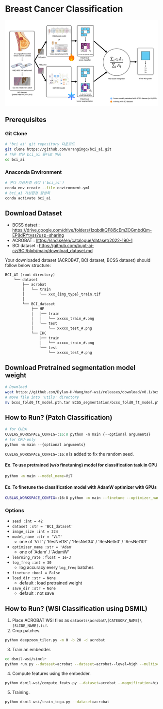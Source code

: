 # Breast Cancer Classification

![framework](framework.png)

## Prerequisites

### Git Clone

```bash
# 'bci_ai' git repository 다운로드
git clone https://github.com/orangingq/bci_ai.git
# 다운 받은 bci_ai 폴더로 이동
cd bci_ai
```

### Anaconda Environment

```bash
# 콘다 가상환경 생성 ('bci_ai')
conda env create --file environment.yml
# bci_ai 가상환경 활성화
conda activate bci_ai
```

## Download Dataset

- BCSS datset : https://drive.google.com/drive/folders/1zqbdkQF8i5cEmZOGmbdQm-EP8dRYtvss?usp=sharing
- ACROBAT : https://snd.se/en/catalogue/dataset/2022-190-1
- BCI dataset : https://github.com/bupt-ai-cz/BCI/blob/main/download_dataset.md

Your downloaded dataset (ACROBAT, BCI dataset, BCSS dataset) should follow below structure:

```
BCI_AI (root directory)
    └── dataset
        ├── acrobat
        │   └── train
        │       └── xxx_{img_type}_train.tif
        │
        └── BCI_dataset
            ├── HE
            │   ├── train
            │   │   └── xxxxx_train_#.png
            │   └── test
            │       └── xxxxx_test_#.png
            └── IHC
                ├── train
                │   └── xxxxx_train_#.png
                └── test
                    └── xxxxx_test_#.png
```

## Download Pretrained segmentation model weight

```bash
# Download
wget https://github.com/Dylan-H-Wang/msf-wsi/releases/download/v0.1/bcss_fold0_ft_model.pth.tar
# move file into 'utils' directory
mv bcss_fold0_ft_model.pth.tar BCSS_segmentation/bcss_fold0_ft_model.pth.tar
```

## How to Run? (Patch Classification)

```python
# for CUDA
CUBLAS_WORKSPACE_CONFIG=:16:8 python -m main {--optional arguments}
# for CPU-only
python -m main --{optional arguments}
```

`CUBLAS_WORKSPACE_CONFIG=:16:8` is added to fix the random seed.

#### Ex. To use pretrained (w/o finetuning) model for classification task in CPU

```bash
python -m main --model_name=ViT
```

#### Ex. To finetune the classification model with AdamW optimizer with GPUs

```bash
CUBLAS_WORKSPACE_CONFIG=:16:8 python -m main --finetune --optimizer_name=AdamW
```

### Options

- `seed :int = 42`
- `dataset :str = 'BCI_dataset'`
- `image_size :int = 224`
- `model_name :str = 'ViT'`
  - one of 'ViT' / 'ResNet18' / 'ResNet34' / 'ResNet50' / 'ResNet101'
- `optimizer_name :str = 'Adam'`
  - one of 'Adam' / 'AdamW'
- `learning_rate :float = 1e-3`
- `log_freq :int = 30`
  - log accuracy every `log_freq` batches
- `finetune :bool = False`
- `load_dir :str = None`
  - default : load pretrained weight
- `save_dir :str = None`
  - default : not save

## How to Run? (WSI Classification using DSMIL)

1. Place ACROBAT WSI files as `datasets\acrobat\[CATEGORY_NAME]\[SLIDE_NAME].tif`.
2. Crop patches.

```bash
python deepzoom_tiler.py -m 0 -b 20 -d acrobat
```

3. Train an embedder.

```bash
cd dsmil-wsi/simclr
python run.py --dataset=acrobat --dataset=acrobat--level=high --multiscale=1 --batch_size=512
```

4. Compute features using the embedder.

```bash
python dsmil-wsi/compute_feats.py --dataset=acrobat --magnification=high
```

5. Training.

```bash
python dsmil-wsi/train_tcga.py --dataset=acrobat
```
